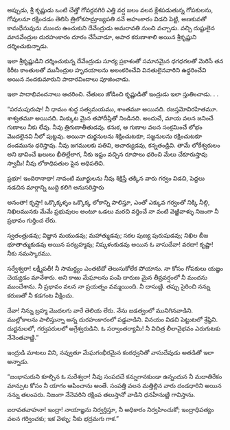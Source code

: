 ﻿అప్పుడు, శ్రీ కృష్ణుడు ఒంటి చేత్తో గోవర్దనగిరి ఎత్తి వర్ష జలం వలన క్లేశపడుతున్న గోపకులను, గోవులనూ రక్షించడం తెలిసి త్రిలోకసామ్రాజ్యపతి ననే అహంకారం విడచి పెట్టి, అణకువతో కామధేనువును ముందు ఉంచుకుని దేవేంద్రుడు అమరావతి నుంచి వచ్చాడు. వచ్చి దుష్టులైన మానవేంద్రుల దురహంకారం దూరం చేసేవాడూ, అపార కరుణాశాలి అయిన శ్రీకృష్ణుని దర్శించుకున్నాడు. 

ఇలా శ్రీకృష్ణుడిని దర్శించుకున్న దేవేంద్రుడు సూర్య ప్రకాశంతో సమానమైన ధగధగలతో మెరిసే తన కిరీట కాంతులతో మునీంద్రుల హృదయాలను అలంకరించేవి వినతులైనవారిని ఉధ్దరించేవి అయిన నందకుమారుని పాదారవిందాలు పూజించాడు. 

ఇలా పాదాభివందనాలు ఆచరించి. చేతులు జోడించి కృష్ణుడితో ఇంద్రుడు ఇలా స్తుతించాడు. . . 

“పరమపురుషా! నీ ధామం శుద్ధ సత్వమయము, శాంతమూ అయినది. రజస్తమోవిరహితమూ. శాశ్వతమూ అయినది. మిక్కుట మైన తపోదీప్తితో నిండినది. అందుచే, మాయ వలన జనించే గుణాలు నీకు లేవు. నీవు త్రిగుణాతీతుడవు. కనుక, ఆ గుణాల వలన సంక్రమించే లోభం మొదలైనవి నీలో పుట్టవు. అయినా దుర్జనులను శిక్షించుటకూ, సజ్జనులను రక్షించుటకూ దండమును ధరిస్తావు. నీవు జగములకు పతివి, ఆచార్యుడవు, కన్నతండ్రివి. తామే లోకేశ్వరులం అని భావించే ఖలులు భీతిల్లేలాగ, నీకు ఇష్టం వచ్చిన రూపాలు ధరించి మేలు చేకూరుస్తావు స్వామీ! నీవు లోకాధిపతుల పైన అధిపతివి. 

ప్రభూ! ఇందిరానాథా! నావంటి మూర్ఖులను నీవు శిక్షిస్తే తక్కిన వారు గర్వం విడచి, పెద్దలు నడచిన మార్గాన్ని బుద్ధి కలిగి అనుసరిస్తారు 

అనంతా! కృష్షా! ఒక్కొక్కళ్ళం ఒక్కొక్క లోకాన్ని పాలిస్తూ, ఎంతో ఎక్కువ గర్వంతో నిక్కి నీల్గి, నిఖిలమునకు మేమే ప్రభువులం అంటూ ఒడలు మరచి వర్తించే నా వంటి వెఱ్ఱివాళ్ళు నిజంగా నీ ప్రభావం గుర్తించ లేరు. 

స్వతంత్రుడవు; విజ్ఞాన మయుడవు; మహాత్ముడవు; సకల పుణ్య పురుషుడవు; నిఖిల బీజ భూతాత్ముకుడవు అయిన పరబ్రహ్మవు; నిష్కళంకుడవు అయిన ఓ వాసుదేవా! వరదా! కృష్ణా! నీకు నమస్కారము. 

సర్వేశ్వరా! లక్ష్మీపతీ! నీ సామర్థ్యం ఎంతటిదో తెలుసుకోలేక పోయాను. నా కోసం గోపకులు యజ్ఞం చెయ్యడం మానేశారు. అని కాఱు మేఘాలను పంపి దారుణ మైన తీవ్రవర్షంలో నీ మందను ముంచేశాను. నీ ప్రభావం వలన నా ప్రయత్నం వమ్మయింది. నీ దాసుణ్ణి. తప్పు సైరించి నన్ను కరుణతో నీ కడగంట వీక్షించు. 

దేవా! నిన్ను బ్రహ్మ మొదలగు వారే తెలియ లేరు. నేను జడత్వంలో మునిగినవాడిని. ముల్లోకాలను పాలిస్తున్నా అన్న దురహంకారంలో పడ్డవాడిని. వినయం విడచి పెట్టుటలో శ్రేష్ఠిని. దుర్జనులలో, గర్వపరులలో అగ్రేశ్వరుడిని. ఓ సర్వాంతర్యామీ! నీ విచిత్ర లీలావైభవం ఎరుగుటకు నేనెంతవాణ్ణి.” 

ఇంద్రుడి మాటలు విని, నవ్వుతూ మేఘగంభీరమైన కంఠధ్వనితో వాసుదేవుడు అతడితో ఇలా అన్నాడు. 

“జంభాసురుని కూల్చిన ఓ సురేశ్వరా! నీవు సంపదచే కన్నుగానకుండా ఉన్నందున నీ మదాతిరేకం మాన్పుట కోసం నీ యాగం ఆపించాను అంతే. సంపత్తి వలన మత్తిల్లిన వారు దండధారిని అయిన నన్ను తలంపరు. నిజంగా నేనెవరిని రక్షింప తలుస్తానో వాడిని ధనహీనుణ్ణి గావిస్తాను. 

ఐరావతవాహనా! ఇంద్రా! నాయాజ్ఞను నిర్వర్తిస్తూ, నీ అధికారం నిర్వహించుకో; ఇంద్రాధిపత్యం వలన గర్వించకు; ఇక వెళ్ళు; నీకు భద్రమగు గాక.” 

